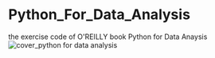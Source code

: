 # Python_For_Data_Analysis
the exercise code of O'REILLY book Python for Data Anaysis
![cover_python for data analysis](https://github.com/Yuxin19/Python_For_Data_Analysis/blob/master/cover_python%20for%20data%20analysis.jpg)
